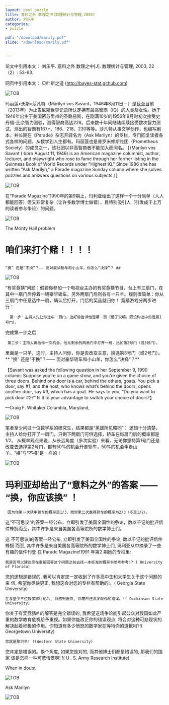 ```yaml
---
layout: post_puzzle  
title: 意料之外 数理之中(数理统计与管理,2003)
author: 刘乐平
categories:
- puzzle 

pdf: "/download/marily.pdf"  
slide: "/download/marily.pdf"  


---
```


论文中引用本文：
刘乐平. 意料之外 数理之中[J]. 数理统计与管理, 2003, 22（2）: 53-63.

网页中引用本文：
贝叶斯之道 (http://bayes-stat.github.com)




![TOB](https://bayes-stat.github.com/images/131201.jpg)

玛丽莲•沃斯•莎凡特（Marilyn vos Savant，1946年8月11日－）是截至目前（2013年）为止吉尼斯世界记录所认定拥有最高智商（IQ）的人类及女性。她于1946年出生于美国密苏里州的圣路易斯，在刚满10岁的1956年9月时初次接受史丹福-比奈智力测验，测得智商高达228。后来数十年间陆陆续续接受数次智力测试，测出的智商有167+、186、218、230等等。莎凡特从事文学创作，也编写剧本，并长期在《Parade》杂志开辟名为〈Ask Marilyn〉的专栏，专门回复读者各式各样的问题，从数学到人生都有。玛丽莲也是普罗米修斯社团（Prometheus Society）的成员之一，该社团以非高智商者不能加入而闻名。
[（Marilyn vos Savant ( born August 11, 1946) is an American magazine columnist, author, lecturer, and playwright who rose to fame through her former listing in the Guinness Book of World Records under "Highest IQ." Since 1986 she has written "Ask Marilyn," a Parade magazine Sunday column where she solves puzzles and answers questions on various subjects.）]

![TOB](https://bayes-stat.github.com/images/131202.jpg)


在“Parade Magazine”1990年的第9期上，玛利亚给出了这样一个十分简单（人人都能回答）但又非常复杂（让许多数学博士做错），且特别吸引人（引发成千上万的读者参与争论）的问题。

![TOB](https://bayes-stat.github.com/images/131203.gif)


The Monty Hall problem

# 咱们来打个赌！！！！ #
## 
    “换” 还是“不换”？—— 面对豪华轿车和小山羊，你怎么“决择”？ ##


![TOB](https://bayes-stat.github.com/images/131204.jpg)

“有奖竟猜”问题：假若你参加一个电视台主办的有奖竟猜节目，台上有三扇门，在其中一扇门后停着一辆豪华轿车，另外两扇门后则各有一只羊。规则很简单：你从三扇门中任意选中一扇，确认后打开，门后的奖品就归你！
竟猜游戏分两步进行：
       
      第一步：主持人先让你选中一扇门，选好后告诉他是哪一扇（便于说明，假设你选中的是第1号门）。

 完成第一步之后  

     第二步：主持人再给你一次机会，他从剩余的两扇门中打开一扇，比如第2号门（或3号门），

里面是一只羊，这时，主持人问你，你是否改变主意，换选第3号门（或2号门）。
**
“换” 还是“不换”？—— 面对豪华轿车和小山羊，你怎么“决择”？**

【Savant was asked the following question in her September 9, 1990 column:
Suppose you’re on a game show, and you’re given the choice of three doors. Behind one door is a car, behind the others, goats. You pick a door, say #1, and the host, who knows what’s behind the doors, opens another door, say #3, which has a goat. He says to you, “Do you want to pick door #2?” Is it to your advantage to switch your choice of doors?】

  —Craig F. Whitaker Columbia, Maryland,  


![TOB](https://bayes-stat.github.com/images/131205.jpg)

笔者至少问过十位数学系的研究生，结果都是“英雄所见略同”：
    逻辑十分清楚，主持人给你打开了一扇门，只剩下两扇门可供选择，轿车在每扇门后的概率都是1/2。
从概率观点来说，从长远角度（多次实验）来看，无论你坚持第1号门还是改变去选择第2号门，都有50%的机会开走轿车，50%的机会牵走山羊。“换”与“不换”是一样的！ 


![TOB](https://bayes-stat.github.com/images/131206.png)

# 玛利亚却给出了“意料之外”的答案 —— “换，你应该换” ！ #
     
     因为你第一次猜中轿车的概率是1/3，而你第二次赢得轿车的概率为2/3（不是1/2）。 


这“不可思议”的答案一经公布，立即引发了美国全国性的争论，数以千记的批评信件蜂拥而至，其中许多是来自美国各高等院所的数学博士们。

这 不可思议!的答案一经公布, 立即引发了美国全国性的争论, 数以千记的批评信件蜂拥
而至, 其中许多是来自美国各高等院所的数学博士们, 玛利亚从中摘录了一些有趣的信件刊登
在 Paradc Magazine!1991 年第2 期她的专栏里:

    我是否可以建议您在重新回答这个问题之前去找一本标准的概率书参考参考!? ( University of Florida)
   
您的逻辑是错误的, 我可以肯定您一定收到了许多高中生和大学生关于这个问题的来
信, 希望你尽快更正, 我想这会对您的专栏有帮助的!。( Georgia State University)

    在与至少三位数学家讨论后, 我感到震惊, 你意然还没发现你的错误。!( Dickinson State University)

你关于有奖竞猜# 的解答是完全错误的, 我希望这场争论能引起公众对我国如此严重的数学教育危机给予重视。如果你能改正你的错误观点, 将会对这种可悲现状的解决起着积极的作用。你知道有多少愤怒的数学家在等待你的道歉吗?!( Georgetown University)

    您就是那只羊! !(Western State University)
  
您肯定是错误的。换个角度, 如果您是对的, 而其他博士们都是错误的, 那我们的国家
该是怎样一种可悲情景啊! !( U . S. Army Research Institute)


When in doubt


![TOB](https://bayes-stat.github.com/images/131207.jpg)


Ask Marilyn

![TOB](https://bayes-stat.github.com/images/131208.jpg)





